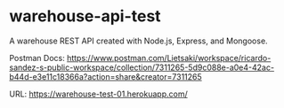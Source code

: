 # warehouse-api-test
A warehouse REST API created with Node.js, Express, and Mongoose.

Postman Docs: 
https://www.postman.com/Lietsaki/workspace/ricardo-sandez-s-public-workspace/collection/7311265-5d9c088e-a0e4-42ac-b44d-e3e11c18366a?action=share&creator=7311265

URL:
https://warehouse-test-01.herokuapp.com/
